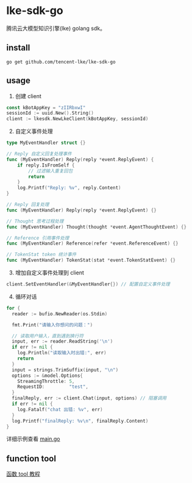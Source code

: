 # lke-sdk-go
腾讯云大模型知识引擎(lke) golang sdk。

## install
`go get github.com/tencent-lke/lke-sdk-go`

## usage

1. 创建 client
```go
const kBotAppKey = "zIIRbxwI"
sessionId := uuid.New().String()
client := lkesdk.NewLkeClient(kBotAppKey, sessionId)
```

2. 自定义事件处理
```go
type MyEventHandler struct {}

// Reply 自定义回复处理事件
func (MyEventHandler) Reply(reply *event.ReplyEvent) {
	if reply.IsFromSelf {
		// 过滤输入重复回包
		return
	}
	log.Printf("Reply: %v", reply.Content)
}

// Reply 回复处理
func (MyEventHandler) Reply(reply *event.ReplyEvent) {}

// Thought 思考过程处理
func (MyEventHandler) Thought(thought *event.AgentThoughtEvent) {}

// Reference 引用事件处理
func (MyEventHandler) Reference(refer *event.ReferenceEvent) {}

// TokenStat token 统计事件
func (MyEventHandler) TokenStat(stat *event.TokenStatEvent) {}

```

3. 增加自定义事件处理到 client
```go
client.SetEventHandler(&MyEventHandler{}) // 配置自定义事件处理
```

4. 循环对话
```go
for {
  reader := bufio.NewReader(os.Stdin)

  fmt.Print("请输入你想问的问题：")

  // 读取用户输入，直到遇到换行符
  input, err := reader.ReadString('\n')
  if err != nil {
    log.Println("读取输入时出错:", err)
    return
  }
  input = strings.TrimSuffix(input, "\n")
  options := &model.Options{
    StreamingThrottle: 5,
    RequestID:         "test",
  }
  finalReply, err := client.Chat(input, options) // 阻塞调用
  if err != nil {
    log.Fatalf("chat 出错: %v", err)
  }
  log.Printf("finalReply: %v\n", finalReply.Content)
}
```

详细示例查看 [main.go](https://github.com/tencent-lke/lke-sdk-go/blob/main/example/general/main.go)

## function tool
[函数 tool 教程](https://github.com/tencent-lke/lke-sdk-go/blob/main/tool/readme.md)